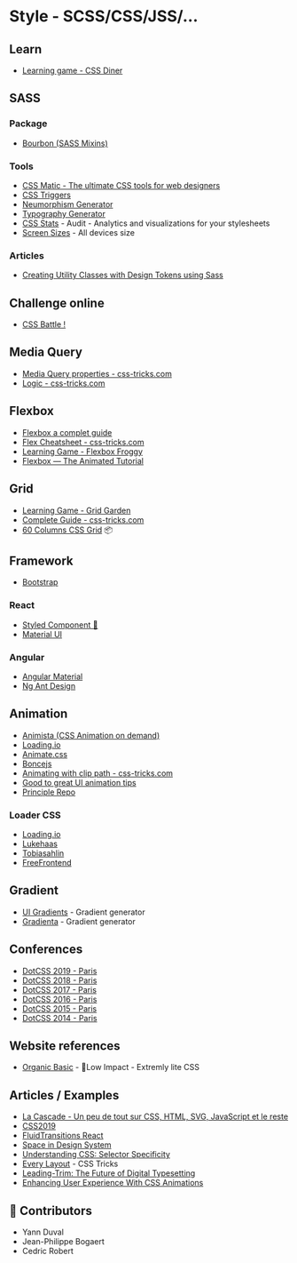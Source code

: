 # Style - SCSS/CSS/JSS/...

## Learn

- [Learning game - CSS Diner](https://flukeout.github.io/)

## SASS

### Package

- [Bourbon (SASS Mixins)](https://www.bourbon.io/)

### Tools

- [CSS Matic - The ultimate CSS tools for web designers](https://www.cssmatic.com/)
- [CSS Triggers](https://csstriggers.com/)
- [Neumorphism Generator](https://neumorphism.io)
- [Typography Generator](https://codyhouse.co/ds/globals/typography)
- [CSS Stats](https://cssstats.com/) - Audit - Analytics and visualizations for your stylesheets
- [Screen Sizes](https://screensiz.es/ipad-mini) - All devices size

### Articles

- [Creating Utility Classes with Design Tokens using Sass](https://www.alwaystwisted.com/articles/creating-utility-classes-with-design-tokens-using-sass)

## Challenge online

- [CSS Battle !](https://cssbattle.dev)

## Media Query

- [Media Query properties - css-tricks.com](https://css-tricks.com/css-media-queries/)
- [Logic - css-tricks.com](https://css-tricks.com/logic-in-media-queries/)

## Flexbox

- [Flexbox a complet guide](https://css-tricks.com/snippets/css/a-guide-to-flexbox/)
- [Flex Cheatsheet - css-tricks.com](https://yoksel.github.io/flex-cheatsheet/#flex-basis)
- [Learning Game - Flexbox Froggy](http://flexboxfroggy.com)
- [Flexbox — The Animated Tutorial](https://medium.com/@js_tut/flexbox-the-animated-tutorial-8075cbe4c1b2)

## Grid

- [Learning Game - Grid Garden](https://codepip.com/games/grid-garden/#fr)
- [Complete Guide - css-tricks.com](https://css-tricks.com/snippets/css/complete-guide-grid/)
- [60 Columns CSS Grid](https://vladocar.github.io/60gs/) 📦 

## Framework

- [Bootstrap](https://getbootstrap.com/)

### React

- [Styled Component 💅](https://www.styled-components.com/)
- [Material UI](https://material-ui.com/)

### Angular

- [Angular Material](https://material.angular.io/)
- [Ng Ant Design](https://ng.ant.design/docs/introduce/en)

## Animation

- [Animista (CSS Animation on demand)](http://animista.net/)
- [Loading.io](https://loading.io/)
- [Animate.css](https://daneden.github.io/animate.css/)
- [Boncejs](http://bouncejs.com/)
- [Animating with clip path - css-tricks.com](https://css-tricks.com/animating-with-clip-path/)
- [Good to great UI animation tips](https://uxdesign.cc/good-to-great-ui-animation-tips-7850805c12e5)
- [Principle Repo](http://www.principlerepo.com/)

### Loader CSS

- [Loading.io](https://loading.io/css/)
- [Lukehaas](https://projects.lukehaas.me/css-loaders/)
- [Tobiasahlin](https://tobiasahlin.com/spinkit/)
- [FreeFrontend](https://freefrontend.com/css-spinners/)

## Gradient

- [UI Gradients](https://uigradients.com/#Timber) - Gradient generator
- [Gradienta](https://gradienta.io/) - Gradient generator

## Conferences

- [DotCSS 2019 - Paris](https://www.dotconferences.com/conference/dotcss-2019)
- [DotCSS 2018 - Paris](https://www.dotconferences.com/conference/dotcss-2018)
- [DotCSS 2017 - Paris](https://www.dotconferences.com/conference/dotcss-2017)
- [DotCSS 2016 - Paris](https://www.dotconferences.com/conference/dotcss-2016)
- [DotCSS 2015 - Paris](https://www.dotconferences.com/conference/dotcss-2015)
- [DotCSS 2014 - Paris](https://www.dotconferences.com/conference/dotcss-2014)

## Website references

- [Organic Basic](https://lowimpact.organicbasics.com/eur) - 🌱Low Impact - Extremly lite CSS

## Articles / Examples

- [La Cascade - Un peu de tout sur CSS, HTML, SVG, JavaScript et le reste](https://la-cascade.io/)
- [CSS2019](https://2019.stateofcss.com)
- [FluidTransitions React](https://github.com/fram-x/FluidTransitions)
- [Space in Design System](https://medium.com/eightshapes-llc/space-in-design-systems-188bcbae0d62)
- [Understanding CSS: Selector Specificity](https://medium.com/@dte/understanding-css-selector-specificity-a02238a02a59)
- [Every Layout](https://every-layout.dev/layouts/stack/) - CSS Tricks
- [Leading-Trim: The Future of Digital Typesetting](https://medium.com/microsoft-design/leading-trim-the-future-of-digital-typesetting-d082d84b202)
- [Enhancing User Experience With CSS Animations](https://stephaniewalter.design/blog/enhancing-user-experience-with-css-animations/)

## 🙌 Contributors

- Yann Duval
- Jean-Philippe Bogaert
- Cedric Robert

